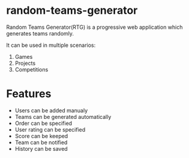 # random-teams-generator
Random Teams Generator(RTG) is a progressive web application which generates teams randomly.

It can be used in multiple scenarios:
1. Games
2. Projects
3. Competitions

# Features

- Users can be added manualy
- Teams can be generated automatically
- Order can be specified
- User rating can be specified
- Score can be keeped
- Team can be notified
- History can be saved
